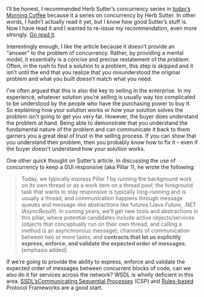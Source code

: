 I’ll be honest, I recommended Herb Sutter’s concurrency series in
[today’s Morning
Coffee](http://devhawk.net/2007/07/10/morning-coffee-99/) because it
a series on concurrency by Herb Sutter. In other words, I hadn’t
actually read it yet, but I know how good Sutter’s stuff is. Now I have
read it and I wanted to re-issue my recommendation, even more strongly.
[Go read it](http://www.ddj.com/dept/architect/200001985).

Interestingly enough, I like the article because it doesn’t provide an
“answer” to the problem of concurrency. Rather, by providing a mental
model, it essentially is a concise and precise restatement of the
*problem*. Often, in the rush to find a solution to a problem, this step
is skipped and it isn’t until the end that you realize that you
misunderstood the original problem and what you built doesn’t match what
you need.

I’ve often argued that this is also the key to selling in the
enterprise. In my experience, whatever solution you’re selling is
usually way too complicated to be understood by the people who have the
purchasing power to buy it. So explaining how your solution works or how
your solution solves the problem isn’t going to get you very far.
However, the buyer does understand the problem at hand. Being able to
demonstrate that you understand the fundamental nature of the problem
and can communicate it back to them garners you a great deal of trust in
the selling process. If you can show that you understand their problem,
then you probably know how to fix it – even if the buyer doesn’t
understand how your solution works.

One other quick thought on Sutter’s article. In discussing the use of
concurrency to keep a GUI responsive (aka Pillar 1), he wrote the
following:

> Today, we typically express Pillar 1 by running the background work on
> its own thread or as a work item on a thread pool; the foreground task
> that wants to stay responsive is typically long-running and is usually
> a thread; and communication happens through message queues and
> message-like abstractions like futures (Java *Future*, .NET
> *IAsyncResult*). In coming years, we’ll get new tools and abstractions
> in this pillar, where potential candidates include active
> objects/services (objects that conceptually run on their own thread,
> and calling a method is an asynchronous message); channels of
> communication between two or more tasks; and 
> **contracts that
> let us explicitly express, enforce, and validate the expected order of
> messages**. [emphasis added]

If we’re going to provide the ability to express, enforce and validate
the expected order of messages between concurrent blocks of code, can we
also do it for services across the network? WSDL is wholly deficient in
this area. [SSDL’s](http://ssdl.org)[Communicating Sequential
Processes](http://ssdl.org/docs/v1.3/html/CSP%20SSDL%20Protocol%20Framework%20v1.3.html)
(CSP) and
[Rules-based](http://ssdl.org/docs/v1.3/html/Rules%20SSDL%20Protocol%20Framework%20v1.3.html)
Protocol Frameworks are a good start.
